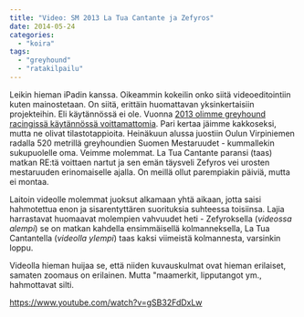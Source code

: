 ```yaml
---
title: "Video: SM 2013 La Tua Cantante ja Zefyros"
date: 2014-05-24
categories: 
  - "koira"
tags: 
  - "greyhound"
  - "ratakilpailu"
---
```


Leikin hieman iPadin kanssa. Oikeammin kokeilin onko siitä videoeditointiin kuten mainostetaan. On siitä, erittäin huomattavan yksinkertaisiin projekteihin. Eli käytännössä ei ole. Vuonna [2013 olimme greyhound racingissä käytännössä voittamattomia](https://www.katiska.eu/katiska/puruvoima/greyhound-racing-2013/ "Greyhound Racing 2013"). Pari kertaa jäimme kakkoseksi, mutta ne olivat tilastotappioita. Heinäkuun alussa juostiin Oulun Virpiniemen radalla 520 metrillä greyhoundien Suomen Mestaruudet - kummallekin sukupuolelle oma. Veimme molemmat. La Tua Cantante paransi (taas) matkan RE:tä voittaen nartut ja sen emän täysveli Zefyros vei urosten mestaruuden erinomaiselle ajalla. On meillä ollut parempiakin päiviä, mutta ei montaa.

<!--more-->

Laitoin videolle molemmat juoksut alkamaan yhtä aikaan, jotta saisi hahmotettua enon ja sisarentyttären suorituksia suhteessa toisiinsa. Lajia harrastavat huomaavat molempien vahvuudet heti - Zefyroksella (_videossa alempi_) se on matkan kahdella ensimmäisellä kolmanneksella, La Tua Cantantella (_videolla ylempi_) taas kaksi viimeistä kolmannesta, varsinkin loppu.

Videolla hieman huijaa se, että niiden kuvauskulmat ovat hieman erilaiset, samaten zoomaus on erilainen. Mutta "maamerkit, lipputangot ym., hahmottavat silti.

https://www.youtube.com/watch?v=gSB32FdDxLw
